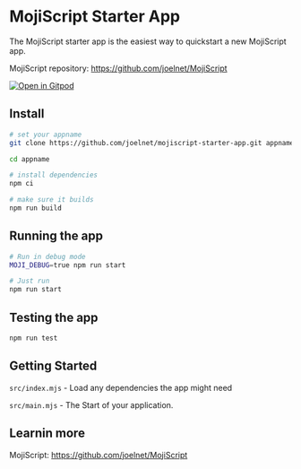 # MojiScript Starter App

The MojiScript starter app is the easiest way to quickstart a new MojiScript app.

MojiScript repository: https://github.com/joelnet/MojiScript

[![Open in Gitpod](https://gitpod.io/button/open-in-gitpod.svg)](https://gitpod.io/#https://github.com/joelnet/mojiscript-starter-app)

## Install

```bash
# set your appname
git clone https://github.com/joelnet/mojiscript-starter-app.git appname

cd appname

# install dependencies
npm ci

# make sure it builds
npm run build
```

## Running the app

```bash
# Run in debug mode
MOJI_DEBUG=true npm run start

# Just run
npm run start
```

## Testing the app

```bash
npm run test
```

## Getting Started

`src/index.mjs` - Load any dependencies the app might need

`src/main.mjs` - The Start of your application.

## Learnin more

MojiScript: https://github.com/joelnet/MojiScript
